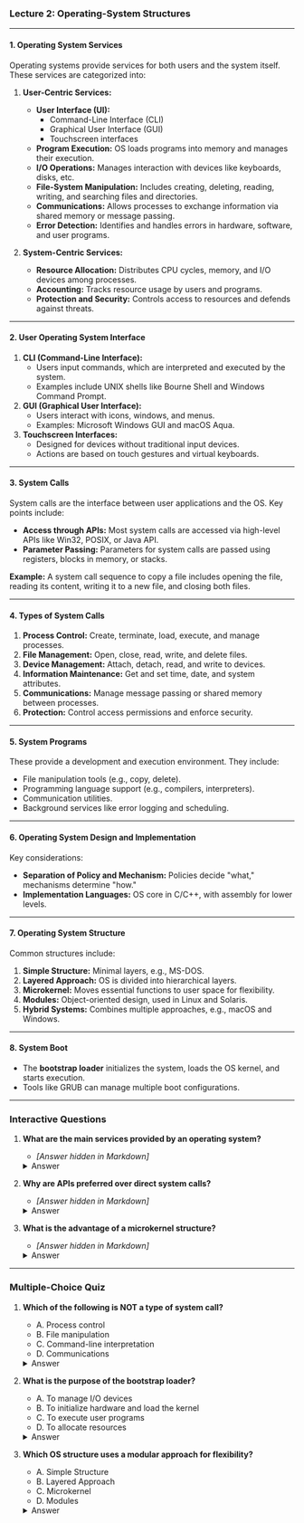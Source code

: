 ### Lecture 2: Operating-System Structures

---

#### **1. Operating System Services**
Operating systems provide services for both users and the system itself. These services are categorized into:

1. **User-Centric Services:**
   - **User Interface (UI):** 
     - Command-Line Interface (CLI)
     - Graphical User Interface (GUI)
     - Touchscreen interfaces
   - **Program Execution:** OS loads programs into memory and manages their execution.
   - **I/O Operations:** Manages interaction with devices like keyboards, disks, etc.
   - **File-System Manipulation:** Includes creating, deleting, reading, writing, and searching files and directories.
   - **Communications:** Allows processes to exchange information via shared memory or message passing.
   - **Error Detection:** Identifies and handles errors in hardware, software, and user programs.

2. **System-Centric Services:**
   - **Resource Allocation:** Distributes CPU cycles, memory, and I/O devices among processes.
   - **Accounting:** Tracks resource usage by users and programs.
   - **Protection and Security:** Controls access to resources and defends against threats.

---

#### **2. User Operating System Interface**
1. **CLI (Command-Line Interface):**
   - Users input commands, which are interpreted and executed by the system.
   - Examples include UNIX shells like Bourne Shell and Windows Command Prompt.
2. **GUI (Graphical User Interface):**
   - Users interact with icons, windows, and menus.
   - Examples: Microsoft Windows GUI and macOS Aqua.
3. **Touchscreen Interfaces:**
   - Designed for devices without traditional input devices.
   - Actions are based on touch gestures and virtual keyboards.

---

#### **3. System Calls**
System calls are the interface between user applications and the OS. Key points include:
- **Access through APIs:** Most system calls are accessed via high-level APIs like Win32, POSIX, or Java API.
- **Parameter Passing:** Parameters for system calls are passed using registers, blocks in memory, or stacks.

**Example:** A system call sequence to copy a file includes opening the file, reading its content, writing it to a new file, and closing both files.

---

#### **4. Types of System Calls**
1. **Process Control:** Create, terminate, load, execute, and manage processes.
2. **File Management:** Open, close, read, write, and delete files.
3. **Device Management:** Attach, detach, read, and write to devices.
4. **Information Maintenance:** Get and set time, date, and system attributes.
5. **Communications:** Manage message passing or shared memory between processes.
6. **Protection:** Control access permissions and enforce security.

---

#### **5. System Programs**
These provide a development and execution environment. They include:
- File manipulation tools (e.g., copy, delete).
- Programming language support (e.g., compilers, interpreters).
- Communication utilities.
- Background services like error logging and scheduling.

---

#### **6. Operating System Design and Implementation**
Key considerations:
- **Separation of Policy and Mechanism:** Policies decide "what," mechanisms determine "how."
- **Implementation Languages:** OS core in C/C++, with assembly for lower levels.

---

#### **7. Operating System Structure**
Common structures include:
1. **Simple Structure:** Minimal layers, e.g., MS-DOS.
2. **Layered Approach:** OS is divided into hierarchical layers.
3. **Microkernel:** Moves essential functions to user space for flexibility.
4. **Modules:** Object-oriented design, used in Linux and Solaris.
5. **Hybrid Systems:** Combines multiple approaches, e.g., macOS and Windows.

---

#### **8. System Boot**
- The **bootstrap loader** initializes the system, loads the OS kernel, and starts execution.
- Tools like GRUB can manage multiple boot configurations.

---

### **Interactive Questions**
1. **What are the main services provided by an operating system?**
   - *[Answer hidden in Markdown]*

   <details>
   <summary>Answer</summary>
   Services include user interfaces, program execution, I/O operations, file manipulation, communication, and error detection.
   </details>

2. **Why are APIs preferred over direct system calls?**
   - *[Answer hidden in Markdown]*

   <details>
   <summary>Answer</summary>
   APIs provide a high-level, user-friendly abstraction, making it easier for developers to write programs without dealing with system call complexities.
   </details>

3. **What is the advantage of a microkernel structure?**
   - *[Answer hidden in Markdown]*

   <details>
   <summary>Answer</summary>
   Microkernels are easier to extend, port, and secure as they have less code running in kernel mode.
   </details>

---

### **Multiple-Choice Quiz**

1. **Which of the following is NOT a type of system call?**
   - A. Process control
   - B. File manipulation
   - C. Command-line interpretation
   - D. Communications

   <details>
   <summary>Answer</summary>
   C. Command-line interpretation
   </details>

2. **What is the purpose of the bootstrap loader?**
   - A. To manage I/O devices
   - B. To initialize hardware and load the kernel
   - C. To execute user programs
   - D. To allocate resources

   <details>
   <summary>Answer</summary>
   B. To initialize hardware and load the kernel
   </details>

3. **Which OS structure uses a modular approach for flexibility?**
   - A. Simple Structure
   - B. Layered Approach
   - C. Microkernel
   - D. Modules

   <details>
   <summary>Answer</summary>
   D. Modules
   </details>
